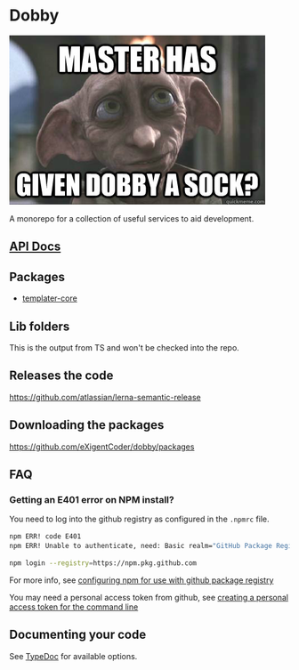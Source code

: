 # Dobby

![](https://raw.githubusercontent.com/eXigentCoder/dobby/master/dobby-sock.jpg)

A monorepo for a collection of useful services to aid development.

## [API Docs](https://eXigentCoder.github.io/dobby)


## Packages

- [templater-core](packages/templater-core/package/README.md)

## Lib folders
This is the output from TS and won't be checked into the repo.

## Releases the code

https://github.com/atlassian/lerna-semantic-release

## Downloading the packages

https://github.com/eXigentCoder/dobby/packages

## FAQ

### Getting an E401 error on NPM install?

You need to log into the github registry as configured in the `.npmrc` file.

```bash
npm ERR! code E401
npm ERR! Unable to authenticate, need: Basic realm="GitHub Package Registry"
```

```bash
npm login --registry=https://npm.pkg.github.com
```

For more info, see [configuring npm for use with github package registry](https://help.github.com/en/github/managing-packages-with-github-package-registry/configuring-npm-for-use-with-github-package-registry)

You may need a personal access token from github, see [creating a personal access token for the command line](https://help.github.com/en/github/authenticating-to-github/creating-a-personal-access-token-for-the-command-line)

## Documenting your code

See [TypeDoc](https://typedoc.org/guides/doccomments/) for available options.